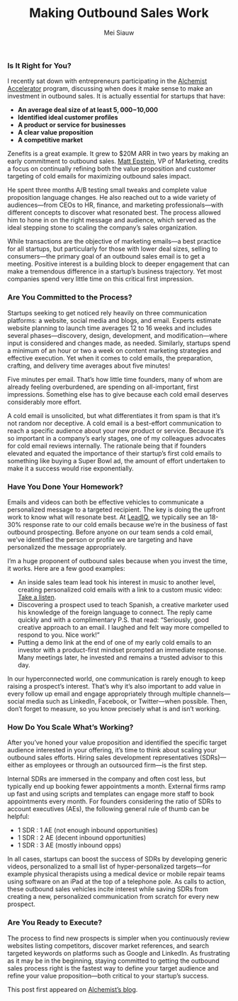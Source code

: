 ﻿---
title: Making Outbound Sales Work
description: First impressions matter. When you’re a startup, a single email with the right message can lead to a lighthouse customer or a new investor. Yet because so many more cold emails result in no response or outright rejection than engagement, frustrated founders simply quit sending them. They shouldn’t. Outbound sales, done well, takes time
coverImage: 
publishDate: Aug 27, 2018

author: Mei Siauw
authorProfile: Mei Siauw is the co-founder & CEO of LeadIQ, which builds a sales prospecting platform to help teams fill their sales pipeline. Mei started her career in product management, driving product strategy and go-to-market initiatives at Oracle
authorImage: img/mei-siauw.jpeg
---


### Is It Right for You?

I recently sat down with entrepreneurs participating in the [Alchemist Accelerator](https://alchemistaccelerator.com/) program, discussing when does it make sense to make an investment in outbound sales. It is actually essential for startups that have:

*   **An average deal size of at least $5,000-$10,000**
*   **Identified ideal customer profiles**
*   **A product or service for businesses**
*   **A clear value proposition**
*   **A competitive market**

Zenefits is a great example. It grew to $20M ARR in two years by making an early commitment to outbound sales. [Matt Epstein](https://www.youtube.com/watch?v=nLfcj9QGHOw), VP of Marketing, credits a focus on continually refining both the value proposition and customer targeting of cold emails for maximizing outbound sales impact.

He spent three months A/B testing small tweaks and complete value proposition language changes. He also reached out to a wide variety of audiences—from CEOs to HR, finance, and marketing professionals—with different concepts to discover what resonated best. The process allowed him to hone in on the right message and audience, which served as the ideal stepping stone to scaling the company’s sales organization.

While transactions are the objective of marketing emails—a best practice for all startups, but particularly for those with lower deal sizes, selling to consumers—the primary goal of an outbound sales email is to get a meeting. Positive interest is a building block to deeper engagement that can make a tremendous difference in a startup’s business trajectory. Yet most companies spend very little time on this critical first impression.

### Are You Committed to the Process?

Startups seeking to get noticed rely heavily on three communication platforms: a website, social media and blogs, and email. Experts estimate website planning to launch time averages 12 to 16 weeks and includes several phases—discovery, design, development, and modification—where input is considered and changes made, as needed. Similarly, startups spend a minimum of an hour or two a week on content marketing strategies and effective execution. Yet when it comes to cold emails, the preparation, crafting, and delivery time averages about five minutes!

Five minutes per email. That’s how little time founders, many of whom are already feeling overburdened, are spending on all-important, first impressions. Something else has to give because each cold email deserves considerably more effort.

A cold email is unsolicited, but what differentiates it from spam is that it’s not random nor deceptive. A cold email is a best-effort communication to reach a specific audience about your new product or service. Because it’s so important in a company’s early stages, one of my colleagues advocates for cold email reviews internally. The rationale being that if founders elevated and equated the importance of their startup’s first cold emails to something like buying a Super Bowl ad, the amount of effort undertaken to make it a success would rise exponentially.

### Have You Done Your Homework?

Emails and videos can both be effective vehicles to communicate a personalized message to a targeted recipient. The key is doing the upfront work to know what will resonate best. At [LeadIQ](https://leadiq.com/), we typically see an 18-30% response rate to our cold emails because we’re in the business of fast outbound prospecting. Before anyone on our team sends a cold email, we’ve identified the person or profile we are targeting and have personalized the message appropriately.

I’m a huge proponent of outbound sales because when you invest the time, it works. Here are a few good examples:

*   An inside sales team lead took his interest in music to another level, creating personalized cold emails with a link to a custom music video: [Take a listen](https://youtu.be/ttzOseeWe5I).
*   Discovering a prospect used to teach Spanish, a creative marketer used his knowledge of the foreign language to connect. The reply came quickly and with a complimentary P.S. that read: “Seriously, good creative approach to an email. I laughed and felt way more compelled to respond to you. Nice work!”
*   Putting a demo link at the end of one of my early cold emails to an investor with a product-first mindset prompted an immediate response. Many meetings later, he invested and remains a trusted advisor to this day.

In our hyperconnected world, one communication is rarely enough to keep raising a prospect’s interest. That’s why it’s also important to add value in every follow up email and engage appropriately through multiple channels—social media such as LinkedIn, Facebook, or Twitter—when possible. Then, don’t forget to measure, so you know precisely what is and isn’t working.

### How Do You Scale What’s Working?

After you’ve honed your value proposition and identified the specific target audience interested in your offering, it’s time to think about scaling your outbound sales efforts. Hiring sales development representatives (SDRs)—either as employees or through an outsourced firm—is the first step.

Internal SDRs are immersed in the company and often cost less, but typically end up booking fewer appointments a month. External firms ramp up fast and using scripts and templates can engage more staff to book appointments every month. For founders considering the ratio of SDRs to account executives (AEs), the following general rule of thumb can be helpful:

*   1 SDR : 1 AE (not enough inbound opportunities)
*   1 SDR : 2 AE (decent inbound opportunities)
*   1 SDR : 3 AE (mostly inbound opps)

In all cases, startups can boost the success of SDRs by developing generic videos, personalized to a small list of hyper-personalized targets—for example physical therapists using a medical device or mobile repair teams using software on an iPad at the top of a telephone pole. As calls to action, these outbound sales vehicles incite interest while saving SDRs from creating a new, personalized communication from scratch for every new prospect.

### Are You Ready to Execute?

The process to find new prospects is simpler when you continuously review websites listing competitors, discover market references, and search targeted keywords on platforms such as Google and LinkedIn. As frustrating as it may be in the beginning, staying committed to getting the outbound sales process right is the fastest way to define your target audience and refine your value proposition—both critical to your startup’s success.

This post first appeared on [Alchemist’s blog](http://blog.alchemistaccelerator.com/).